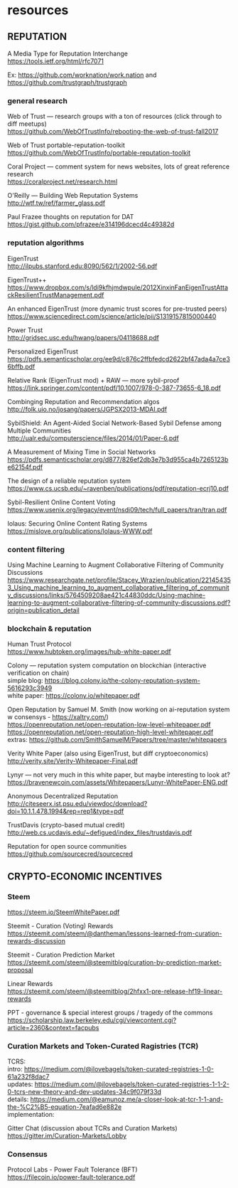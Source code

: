 # resources

## REPUTATION

A Media Type for Reputation Interchange  
https://tools.ietf.org/html/rfc7071  

Ex: https://github.com/worknation/work.nation  and https://github.com/trustgraph/trustgraph  

### general research

Web of Trust — research groups with a ton of resources (click through to diff meetups)    
https://github.com/WebOfTrustInfo/rebooting-the-web-of-trust-fall2017

Web of Trust portable-reputation-toolkit  
https://github.com/WebOfTrustInfo/portable-reputation-toolkit  

Coral Project — comment system for news websites, lots of great reference research  
https://coralproject.net/research.html  

O'Reilly — Building Web Reputation Systems  
http://wtf.tw/ref/farmer_glass.pdf  

Paul Frazee thoughts on reputation for DAT  
https://gist.github.com/pfrazee/e314196dcecd4c49382d  

### reputation algorithms

EigenTrust  
http://ilpubs.stanford.edu:8090/562/1/2002-56.pdf  

EigenTrust++  
https://www.dropbox.com/s/ldi9kfhjmdwpule/2012XinxinFanEigenTrustAttackResilientTrustManagement.pdf  

An enhanced EigenTrust (more dynamic trust scores for pre-trusted peers)  
https://www.sciencedirect.com/science/article/pii/S1319157815000440  

Power Trust  
http://gridsec.usc.edu/hwang/papers/04118688.pdf  

Personalized EigenTrust  
https://pdfs.semanticscholar.org/ee9d/c876c2ffbfedcd2622bf47ada4a7ce36bffb.pdf  

Relative Rank (EigenTrust mod) + RAW — more sybil-proof    
https://link.springer.com/content/pdf/10.1007/978-0-387-73655-6_18.pdf  

Combinging Reputation and Recommendation algos  
http://folk.uio.no/josang/papers/JGPSX2013-MDAI.pdf  

SybilShield: An Agent-Aided Social Network-Based Sybil Defense among Multiple Communities   
http://ualr.edu/computerscience/files/2014/01/Paper-6.pdf

A Measurement of Mixing Time in Social Networks  
https://pdfs.semanticscholar.org/d877/826ef2db3e7b3d955ca4b7265123be62154f.pdf

The design of a reliable reputation system  
https://www.cs.ucsb.edu/~ravenben/publications/pdf/reputation-ecrj10.pdf

Sybil-Resilient Online Content Voting  
https://www.usenix.org/legacy/event/nsdi09/tech/full_papers/tran/tran.pdf  

Iolaus: Securing Online Content Rating Systems  
https://mislove.org/publications/Iolaus-WWW.pdf  

### content filtering  

Using Machine Learning to Augment Collaborative
Filtering of Community Discussions  
https://www.researchgate.net/profile/Stacey_Wrazien/publication/221454353_Using_machine_learning_to_augment_collaborative_filtering_of_community_discussions/links/5764509208ae421c44830ddc/Using-machine-learning-to-augment-collaborative-filtering-of-community-discussions.pdf?origin=publication_detail  

### blockchain & reputation

Human Trust Protocol  
https://www.hubtoken.org/images/hub-white-paper.pdf

Colony — reputation system computation on blockchian (interactive verification on chain)  
simple blog: https://blog.colony.io/the-colony-reputation-system-5616293c3949  
white paper: https://colony.io/whitepaper.pdf  

Open Reputation by Samuel M. Smith (now working on ai-reputation system w consensys - https://xaltry.com/)  
https://openreputation.net/open-reputation-low-level-whitepaper.pdf  
https://openreputation.net/open-reputation-high-level-whitepaper.pdf  
extras: https://github.com/SmithSamuelM/Papers/tree/master/whitepapers  

Verity White Paper (also using EigenTrust, but diff cryptoeconomics)  
http://verity.site/Verity-Whitepaper-Final.pdf  

Lynyr — not very much in this white paper, but maybe interesting to look at?  
https://bravenewcoin.com/assets/Whitepapers/Lunyr-WhitePaper-ENG.pdf  

Anonymous Decentralized Reputation  
http://citeseerx.ist.psu.edu/viewdoc/download?doi=10.1.1.478.1994&rep=rep1&type=pdf  

TrustDavis (crypto-based mutual credit)  
http://web.cs.ucdavis.edu/~defigued/index_files/trustdavis.pdf  

Reputation for open source communities  
https://github.com/sourcecred/sourcecred  

## CRYPTO-ECONOMIC INCENTIVES  

### Steem  
https://steem.io/SteemWhitePaper.pdf  

Steemit - Curation (Voting) Rewards  
https://steemit.com/steem/@dantheman/lessons-learned-from-curation-rewards-discussion  

Steemit - Curation Prediction Market   
https://steemit.com/steem/@steemitblog/curation-by-prediction-market-proposal  

Linear Rewards  
https://steemit.com/steem/@steemitblog/2hfxx1-pre-release-hf19-linear-rewards  

PPT - governance & special interest groups / tragedy of the commons  
https://scholarship.law.berkeley.edu/cgi/viewcontent.cgi?article=2360&context=facpubs  

### Curation Markets and Token-Curated Ragistries (TCR)

TCRS:  
intro: https://medium.com/@ilovebagels/token-curated-registries-1-0-61a232f8dac7  
updates:  https://medium.com/@ilovebagels/token-curated-registries-1-1-2-0-tcrs-new-theory-and-dev-updates-34c9f079f33d  
details: https://medium.com/@eamunoz.me/a-closer-look-at-tcr-1-1-and-the-%C2%B5-equation-7eafad6e882e  
implementation:  

Gitter Chat (discussion about TCRs and Curation Markets)  
https://gitter.im/Curation-Markets/Lobby

### Consensus  
Protocol Labs - Power Fault Tolerance  (BFT)  
https://filecoin.io/power-fault-tolerance.pdf  



